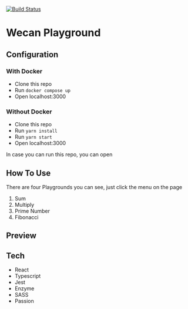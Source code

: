 [![Build Status](https://travis-ci.com/muslih/wecan.svg?token=xcy95sW7HD5sTWiyy9Ey&branch=master)](https://travis-ci.com/muslih/wecan)

# Wecan Playground

## Configuration
### With Docker
- Clone this repo
- Run `docker compose up`
- Open localhost:3000
### Without Docker
- Clone this repo
- Run `yarn install`
- Run `yarn start`
- Open localhost:3000

In case you can run this repo, you can open 

## How To Use
There are four Playgrounds you can see,  just click the menu on the page
1. Sum
2. Multiply
3. Prime Number
4. Fibonacci

## Preview


## Tech
- React
- Typescript
- Jest
- Enzyme
- SASS
- Passion
